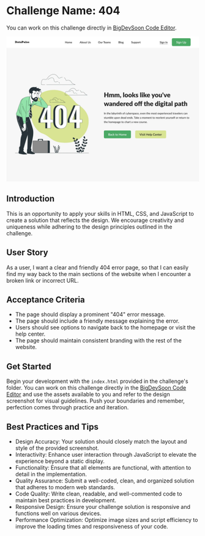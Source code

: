 # Challenge Name: 404

You can work on this challenge directly in [BigDevSoon Code Editor](https://app.bigdevsoon.me/challenges/404/browser).

![404 Design](./design.png)

## Introduction

This is an opportunity to apply your skills in HTML, CSS, and JavaScript to create a solution that reflects the design. We encourage creativity and uniqueness while adhering to the design principles outlined in the challenge.

## User Story

As a user, I want a clear and friendly 404 error page, so that I can easily find my way back to the main sections of the website when I encounter a broken link or incorrect URL.

## Acceptance Criteria

- The page should display a prominent "404" error message.
- The page should include a friendly message explaining the error.
- Users should see options to navigate back to the homepage or visit the help center.
- The page should maintain consistent branding with the rest of the website.

## Get Started

Begin your development with the `index.html` provided in the challenge's folder. You can work on this challenge directly in the [BigDevSoon Code Editor](https://app.bigdevsoon.me/challenges/404/browser) and use the assets available to you and refer to the design screenshot for visual guidelines. Push your boundaries and remember, perfection comes through practice and iteration.

## Best Practices and Tips

- Design Accuracy: Your solution should closely match the layout and style of the provided screenshot.
- Interactivity: Enhance user interaction through JavaScript to elevate the experience beyond a static display.
- Functionality: Ensure that all elements are functional, with attention to detail in the implementation.
- Quality Assurance: Submit a well-coded, clean, and organized solution that adheres to modern web standards.
- Code Quality: Write clean, readable, and well-commented code to maintain best practices in development.
- Responsive Design: Ensure your challenge solution is responsive and functions well on various devices.
- Performance Optimization: Optimize image sizes and script efficiency to improve the loading times and responsiveness of your code.

